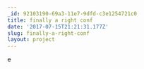 ```yaml
---
_id: 92103190-69a3-11e7-9dfd-c3e1254721c0
title: finally a right conf
date: '2017-07-15T21:21:31.177Z'
slug: finally-a-right-conf
layout: project
---
```

e
